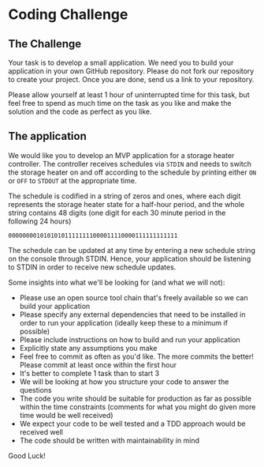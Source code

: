 # Coding Challenge

## The Challenge
Your task is to develop a small application. We need you to build your application in your own GitHub repository.  Please do not fork our repository to create your project.  Once you are done, send us a link to your repository.

Please allow yourself at least 1 hour of uninterrupted time for this task, but feel free to spend as much time on the task as you like and make the solution and the code as perfect as you like.

## The application
We would like you to develop an MVP application for a storage heater controller. The controller receives schedules via `STDIN` and needs to switch the storage heater on and off according to the schedule by printing either `ON` or `OFF` to `STDOUT` at the appropriate time.

The schedule is codified in a string of zeros and ones, where each digit represents the storage heater state for a half-hour period, and the whole string
contains 48 digits (one digit for each 30 minute period in the following 24 hours)

```
000000001010101011111111000011110000111111111111
```

The schedule can be updated at any time by entering a new schedule string on the console through STDIN. Hence, your application should be listening to STDIN in order to receive new schedule updates.

Some insights into what we'll be looking for (and what we will not):

- Please use an open source tool chain that's freely available so we can build your application
- Please specify any external dependencies that need to be installed in order to run your application (ideally keep these to a minimum if possible)
- Please include instructions on how to build and run your application
- Explicitly state any assumptions you make
- Feel free to commit as often as you'd like. The more commits the better! Please commit at least once within the first hour
- It's better to complete 1 task than to start 3
- We will be looking at how you structure your code to answer the questions
- The code you write should be suitable for production as far as possible within the time constraints (comments for what you might do given more time would be well received)
- We expect your code to be well tested and a TDD approach would be received well
- The code should be written with maintainability in mind

Good Luck!

